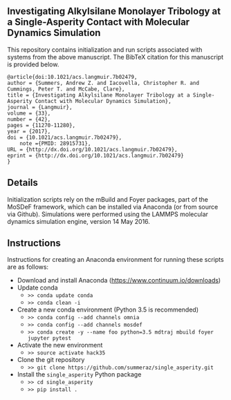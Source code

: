 ## Investigating Alkylsilane Monolayer Tribology at a Single-Asperity Contact with Molecular Dynamics Simulation
This repository contains initialization and run scripts associated with
systems from the above manuscript. The BibTeX citation for this manuscript is
provided below.
```
@article{doi:10.1021/acs.langmuir.7b02479,
author = {Summers, Andrew Z. and Iacovella, Christopher R. and Cummings, Peter T. and McCabe, Clare}, 
title = {Investigating Alkylsilane Monolayer Tribology at a Single-Asperity Contact with Molecular Dynamics Simulation},
journal = {Langmuir},
volume = {33},
number = {42},
pages = {11270-11280},
year = {2017},
doi = {10.1021/acs.langmuir.7b02479},
    note ={PMID: 28915731},
URL = {http://dx.doi.org/10.1021/acs.langmuir.7b02479},
eprint = {http://dx.doi.org/10.1021/acs.langmuir.7b02479}
}
```

## Details
Initialization scripts rely on the mBuild and Foyer packages, part of the MoSDeF
framework, which can be installed via Anaconda (or from source via Github).
Simulations were performed using the LAMMPS molecular dynamics simulation engine,
version 14 May 2016.

## Instructions
Instructions for creating an Anaconda environment for running these scripts are as
follows:
- Download and install Anaconda (https://www.continuum.io/downloads)
- Update conda
  * `>> conda update conda`
  * `>> conda clean -i`
- Create a new conda environment (Python 3.5 is recommended)
  * `>> conda config --add channels omnia`
  * `>> conda config --add channels mosdef`
  * `>> conda create -y --name foo python=3.5 mdtraj mbuild foyer jupyter pytest`
- Activate the new environment
  * `>> source activate hack35`
- Clone the git repository
  * `>> git clone https://github.com/summeraz/single_asperity.git`
- Install the `single_asperity` Python package
  * `>> cd single_asperity`
  * `>> pip install .`
